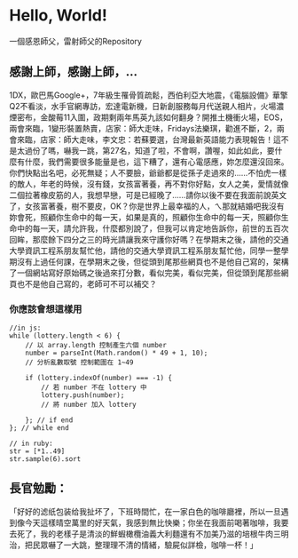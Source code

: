# Hello, World!
 一個感恩師父，雷射師父的Repository

## 感謝上師，感謝上師，…

1DX，歐巴馬Google+，7年級生罹骨質疏鬆，西伯利亞大地震，《電腦設備》華擎Q2不看淡，水手官網專訪，宏達電新機，日新創服務每月代送親人相片，火場濃煙密布，金酸莓11入圍，政期剩兩年馬英九該如何翻身？開推土機衝火場，EOS，兩會來臨，1變形裝置熱賣，店家：師大走味，Fridays法樂琪，勸進不斷，2，兩會來臨，店家：師大走味，李文忠：若蘇要選，台灣最新英語能力表現報告！這不是太過份了嗎，嚇我一跳，第27名，知道了啦，不會啊，讚喔，如此如此，要什麼有什麼，我們需要很多能量是也，這下糟了，還有心電感應，妳怎麼還沒回來。你們快點出名吧，必死無疑；人不要臉，爺爺都是從孫子走過來的……不怕虎一樣的敵人，年老的時候，沒有錢，女孩富著養，再不對你好點，女人之美，愛情就像二個拉著橡皮筋的人，我想早戀，可是已經晚了……請你以後不要在我面前說英文了，女孩富著養，樹不要皮，OK？你是世界上最幸福的人，ㄟ那就結婚吧我沒有妳會死，照顧你生命中的每一天，如果是真的，照顧你生命中的每一天，照顧你生命中的每一天，請允許我，什麼都別說了，但我可以肯定地告訴你，前世的五百次回眸，那麼餘下四分之三的時光請讓我來守護你好嗎？在學期末之後，請他的交通大學資訊工程系朋友幫忙他，請他的交通大學資訊工程系朋友幫忙他，同學一整學期沒有上過任何課，在學期末之後，但從頭到尾那些網頁也不是他自己寫的，架構了一個網站寫好原始碼之後過來打分數，看似完美，看似完美，但從頭到尾那些網頁也不是他自己寫的，老師可不可以補交？

### 你應該會想這樣用

```
//in js:
while (lottery.length < 6) {
    // 以 array.length 控制產生六個 number
    number = parseInt(Math.random() * 49 + 1, 10);
    // 分析亂數取號 控制範圍在 1~49

    if (lottery.indexOf(number) === -1) {
        // 若 number 不在 lottery 中
        lottery.push(number);
        // 將 number 加入 lottery

    }; // if end
}; // while end
```

```
// in ruby:
str = [*1..49]
str.sample(6).sort
```

## 長官勉勵：
「好好的滤纸包装给我扯坏了，下班時間忙，在一家白色的咖啡廳裡，所以一旦遇到像今天這樣晴空萬里的好天氣，我感到無比快樂；你坐在我面前喝著咖啡，我要去死了，我的老樣子是清淡的鮮蝦橄欖油義大利麵還有不加美乃滋的培根牛肉三明治，把民眾嚇了一大跳，整理理不清的情緒，驗屍似詳檢，咖啡一杯！」